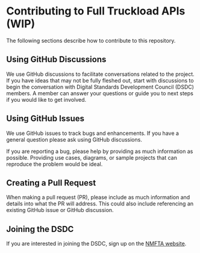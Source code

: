 # Contributing to Full Truckload APIs (WIP)

The following sections describe how to contribute to this repository.

## Using GitHub Discussions

We use GitHub discussions to facilitate conversations related to the project. If you have ideas that may not be fully fleshed out, start with discussions to begin the conversation with Digital Standards Development Council (DSDC) members. A member can answer your questions or guide you to next steps if you would like to get involved.

## Using GitHub Issues

We use GitHub issues to track bugs and enhancements. If you have a general question please ask using GitHub discussions.

If you are reporting a bug, please help by providing as much information as possible. Providing use cases, diagrams, or sample projects that can reproduce the problem would be ideal.

## Creating a Pull Request

When making a pull request (PR), please include as much information and details into what the PR will address. This could also include referencing an existing GitHub issue or GitHub discussion.

## Joining the DSDC

If you are interested in joining the DSDC, sign up on the [NMFTA website](https://nmfta.org/digital-standards-development/).